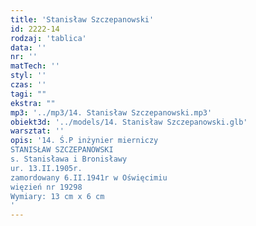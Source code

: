 ```yaml
---
title: 'Stanisław Szczepanowski'
id: 2222-14
rodzaj: 'tablica'
data: ''
nr: ''
matTech: ''
styl: ''
czas: ''
tagi: ""
ekstra: ""
mp3: '../mp3/14. Stanisław Szczepanowski.mp3'
obiekt3d: '../models/14. Stanisław Szczepanowski.glb'
warsztat: ''
opis: '14. Ś.P inżynier mierniczy
STANISŁAW SZCZEPANOWSKI
s. Stanisława i Bronisławy
ur. 13.II.1905r.
zamordowany 6.II.1941r w Oświęcimiu
więzień nr 19298
Wymiary: 13 cm x 6 cm
'
---
```


